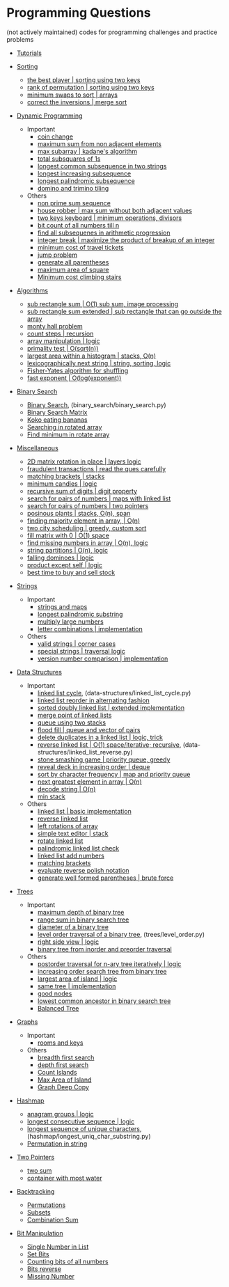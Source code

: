 # Programming Questions
(not actively maintained)
codes for programming challenges and practice problems
* [Tutorials](tutorials/README.md)

* [Sorting](sorting)
  * [the best player | sorting using two keys](sorting/the_best_player.cpp)
  * [rank of permutation | sorting using two keys](sorting/permutation_rank.cpp)
  * [minimum swaps to sort | arrays](sorting/min_swaps_to_sort.cpp)
  * [correct the inversions | merge sort](sorting/correct_the_inversions.cpp)

* [Dynamic Programming](dynamic-programming)
  * Important
    * [coin change](dynamic-programming/coin_change.cpp)
    * [maximum sum from non adjacent elements](dynamic-programming/non_adjacent_max_sum.cpp)
    * [max subarray | kadane's algorithm](dynamic-programming/max_subarray.cpp)
    * [total subsquares of 1s](dynamic-programming/total_subsquares.cpp)
    * [longest common subsequence in two strings](dynamic-programming/longest_common_subsequence.cpp)
    * [longest increasing subsequence](dynamic-programming/longest_increasing_subsequence.cpp)
    * [longest palindromic subsequence](dynamic-programming/longest_palindromic_subsequence.cpp)
    * [domino and trimino tiling](dynamic-programming/domino_trimino_tiling.cpp)
  * Others
    * [non prime sum sequence](dynamic-programming/non_prime_sum_sequence.cpp)
    * [house robber | max sum without both adjacent values](dynamic-programming/house_robber.cpp)
    * [two keys keyboard | minimum operations, divisors](dynamic-programming/two_keys_keyboard.cpp)
    * [bit count of all numbers till n](dynamic-programming/bit_count_till_n.cpp)
    * [find all subsequenes in arithmetic progression](dynamic-programming/ap_subsequences.cpp)
    * [integer break | maximize the product of breakup of an integer](dynamic-programming/integer_break.cpp)
    * [minimum cost of travel tickets](dynamic-programming/min_ticket_cost.cpp)
    * [jump problem](dynamic-programming/jump_problem.cpp)
    * [generate all parentheses](dynamic-programming/generate_parentheses.cpp)
    * [maximum area of square](dynamic-programming/max_square_area.cpp)
    * [Minimum cost climbing stairs](dynamic-programming/min_cost_climbing_stairs.py)

* [Algorithms](algorithms)
  * [sub rectangle sum | O(1) sub sum, image processing](algorithms/subrectangle_sum.cpp)
  * [sub rectangle sum extended | sub rectangle that can go outside the array](algorithms/subrectangle_sum_extended.cpp)
  * [monty hall problem](algorithms/monty_hall.cpp)
  * [count steps | recursion](algorithms/count_steps.cpp)
  * [array manipulation | logic](algorithms/array_modification.cpp)
  * [primality test | O(sqrt(n))](algorithms/primality_test.cpp)
  * [largest area within a histogram | stacks, O(n)](algorithms/largest_area_histogram.cpp)
  * [lexicographically next string | string, sorting, logic](algorithms/lexicographic_next_string.cpp)
  * [Fisher-Yates algorithm for shuffling](algorithms/fisher_yates.cpp)
  * [fast exponent | O(log(exponent))](algorithms/fast_exponent.cpp)

* [Binary Search](binary_search)
  * [Binary Search](binary_search/binary_search.cpp), (binary_search/binary_search.py)
  * [Binary Search Matrix](binary_search/binary_search_matrix.py)
  * [Koko eating bananas](binary_search/binary_search_koko_bananas.py)
  * [Searching in rotated array](binary_search/binary_search_rotated_array.py)
  * [Find minimum in rotate array](binary_search/binary_search_minimum.py)

* [Miscellaneous](miscellaneous)
  * [2D matrix rotation in place | layers logic](miscellaneous/rotate_2d_matrix.cpp)
  * [fraudulent transactions | read the ques carefully](miscellaneous/fraudulent_transactions.cpp)
  * [matching brackets | stacks](miscellaneous/matching_candies.cpp)
  * [minimum candies | logic](miscellaneous/minimum_candies.cpp)
  * [recursive sum of digits | digit property](miscellaneous/digit_sum.cpp)
  * [search for pairs of numbers | maps with linked list](miscellaneous/number_pair_search.cpp)
  * [search for pairs of numbers | two pointers](miscellaneous/number_pair_search_2.cpp)
  * [posinous plants | stacks, O(n), span](miscellaneous/posinous_plants.cpp)
  * [finding majority element in array, | O(n)](miscellaneous/num_appearing_half.cpp)
  * [two city scheduling | greedy, custom sort](miscellaneous/two_city_scheduling.cpp)
  * [fill matrix with 0 | O(1) space](miscellaneous/matrix_fill_zeros.cpp)
  * [find missing numbers in array | O(n), logic](miscellaneous/find_missing_nos.cpp)
  * [string partitions | O(n), logic](miscellaneous/string_partitions.cpp)
  * [falling dominoes | logic](miscellaneous/falling_dominoes.cpp)
  * [product except self | logic](miscellaneous/product_except_self.py)
  * [best time to buy and sell stock](miscellaneous/buy_and_sell.py)

* [Strings](strings)
  * Important
    * [strings and maps](strings/string_hasmap.cpp)
    * [longest palindromic substring](strings/longest_palindromic_substring.cpp)
    * [multiply large numbers](strings/multiply_string.cpp)
    * [letter combinations | implementation](strings/letter_combinations.cpp)
  * Others
    * [valid strings | corner cases](strings/valid_string.cpp)
    * [special strings | traversal logic](strings/special_string.cpp)
    * [version number comparison | implementation](strings/version_comparison.cpp)

* [Data Structures](data-structures)
  * Important
    * [linked list cycle](data-structures/linked_list_cycle.cpp), (data-structures/linked_list_cycle.py)
    * [linked list reorder in alternating fashion](data-structures/linked_list_reorder_alternating.py)
    * [sorted doubly linked list | extended implementation](data-structures/sorted_doubly_linked_list.cpp)
    * [merge point of linked lists](data-structures/linked_list_intersection.cpp)
    * [queue using two stacks](data-structures/queue_with_stacks.cpp)
    * [flood fill | queue and vector of pairs](data-structures/flood_fill.cpp)
    * [delete duplicates in a linked list | logic, trick](data-structures/linked_list_delete_duplicates.cpp)
    * [reverse linked list | O(1) space/iterative; recursive](data-structures/linked_list_reverse.cpp), (data-structures/linked_list_reverse.py)
    * [stone smashing game | priority queue, greedy](data-structures/priority_queue_stone_game.cpp)
    * [reveal deck in increasing order | deque](data-structures/deque_reveal_deck.cpp)
    * [sort by character frequency | map and priority queue](data-structures/sort_by_char_freq.cpp)
    * [next greatest element in array | O(n)](data-structures/next_greatest_element.cpp)
    * [decode string | O(n)](data-structures/decode_string.cpp)
    * [min stack](data-structures/stack_min.py)
  * Others
    * [linked list | basic implementation](data-structures/linked_list.cpp)
    * [reverse linked list](data-structures/reverse_double_list.cpp)
    * [left rotations of array](data-structures/array_left_rotation.cpp)
    * [simple text editor | stack](data-structures/simple_text_editor.cpp)
    * [rotate linked list](data-structures/rotate_linked_list.cpp)
    * [palindromic linked list check](data-structures/linked_list_palindrome.cpp)
    * [linked list add numbers](data-structures/linked_list_add_nums.py)
    * [matching brackets](data-structures/matching_brackets.py)
    * [evaluate reverse polish notation](data-structures/stack_evaluate_reverse_polish_notation.py)
    * [generate well formed parentheses | brute force](data-structures/stack_generate_parentheses_brute.py)

* [Trees](trees)
  * Important
    * [maximum depth of binary tree](trees/max_depth.cpp)
    * [range sum in binary search tree](trees/range_sum_bst.cpp)
    * [diameter of a binary tree](trees/diameter_binary_tree.cpp)
    * [level order traversal of a binary tree](trees/level_order.cpp), (trees/level_order.py)
    * [right side view | logic](trees/right_side_view.py)
    * [binary tree from inorder and preorder traversal](trees/binary_tree_from_preorder_inorder.py)
  * Others
    * [postorder traversal for n-ary tree iteratively | logic](trees/postorder_iterative.cpp)
    * [increasing order search tree from binary tree](trees/increasing_order_search_tree.cpp)
    * [largest area of island | logic](trees/largest_island.cpp)
    * [same tree | implementation](trees/same_tree.py)
    * [good nodes](trees/good_nodes.py)
    * [lowest common ancestor in binary search tree](trees/lca_bst.py)
    * [Balanced Tree](trees/binary_tree_balanced.py)

* [Graphs](graphs)
  * Important
    * [rooms and keys](graphs/room_and_keys.cpp)
  * Others
    * [breadth first search](graphs/bfs.cpp)
    * [depth first search](graphs/dfs.cpp)
    * [Count Islands](graphs/count_islands.py)
    * [Max Area of Island](graphs/max_area_island.py)
    * [Graph Deep Copy](graphs/graph_deep_copy.py)

* [Hashmap](hashmap)
    * [anagram groups | logic](hashmap/anagram_groups.py)
    * [longest consecutive sequence | logic](hashmap/longest_consecutive_sequence.py)
    * [longest sequence of unique characters](hashmap/longest_uniq_char_substring.cpp),(hashmap/longest_uniq_char_substring.py)
    * [Permutation in string](hashmap/permutation_in_string.py)

* [Two Pointers](two_pointers)
    * [two sum](two_pointers/two_sum.py)
    * [container with most water](two_pointers/container_with_most_water.py)

* [Backtracking](backtracking)
    * [Permutations](backtracking/permutations.py)
    * [Subsets](backtracking/subsets.py)
    * [Combination Sum](backtracking/combination_sum.py)

* [Bit Manipulation](bit_manipulation)
    * [Single Number in List](bit_manipulation/single_number.py)
    * [Set Bits](bit_manipulation/set_bits.py)
    * [Counting bits of all numbers](bit_manipulation/set_bits_all_numbers.py)
    * [Bits reverse](bit_manipulation/bits_reverse.py)
    * [Missing Number](bit_manipulation/missing_number.py)

